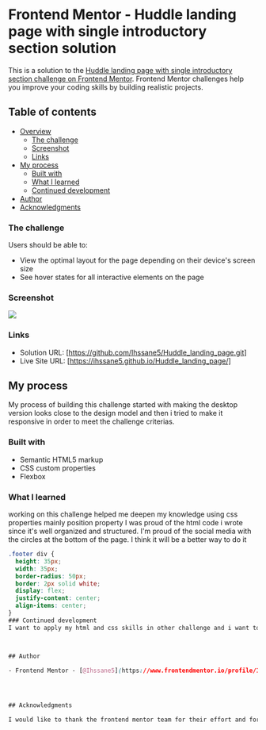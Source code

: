 # Frontend Mentor - Huddle landing page with single introductory section solution

This is a solution to the [Huddle landing page with single introductory section challenge on Frontend Mentor](https://www.frontendmentor.io/challenges/huddle-landing-page-with-a-single-introductory-section-B_2Wvxgi0). Frontend Mentor challenges help you improve your coding skills by building realistic projects. 

## Table of contents

- [Overview](#overview)
  - [The challenge](#the-challenge)
  - [Screenshot](#screenshot)
  - [Links](#links)
- [My process](#my-process)
  - [Built with](#built-with)
  - [What I learned](#what-i-learned)
  - [Continued development](#continued-development)
- [Author](#author)
- [Acknowledgments](#acknowledgments)

### The challenge

Users should be able to:

- View the optimal layout for the page depending on their device's screen size
- See hover states for all interactive elements on the page

### Screenshot

![](<./screenshot/desktop-screenshot.png>)

### Links

- Solution URL: [https://github.com/Ihssane5/Huddle_landing_page.git]
- Live Site URL: [https://ihssane5.github.io/Huddle_landing_page/]

## My process
My process of building this challenge started with making the desktop version  looks close to the design model and then i tried to make it responsive in order to meet the challenge criterias.

### Built with

- Semantic HTML5 markup
- CSS custom properties
- Flexbox

### What I learned

working on this challenge helped me deepen my knowledge using css properties mainly position property
I was proud of the html code i wrote since it's well organized and structured.
I'm proud of the  social media with the circles at the bottom of the page. I think it will be a better way to do it

```css
.footer div {
  height: 35px;
  width: 35px;
  border-radius: 50px;
  border: 2px solid white;
  display: flex;
  justify-content: center;
  align-items: center;
}
### Continued development
I want to apply my html and css skills in other challenge and i want to make interactive web pages using javascript



## Author

- Frontend Mentor - [@Ihssane5](https://www.frontendmentor.io/profile/Ihssane5)




## Acknowledgments

I would like to thank the frontend mentor team for their effort and for bringing such a great content, i would also thank every one who made my journey possible by sharing informations and guiding me.
